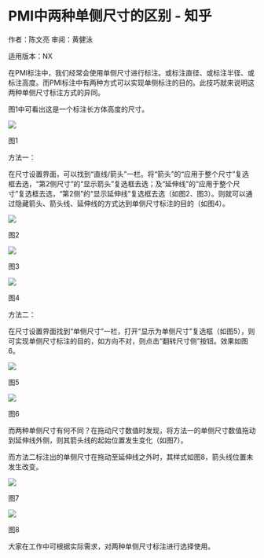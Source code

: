 # PMI中两种单侧尺寸的区别 - 知乎
作者：陈文亮 审阅：黄健泳

适用版本：NX

在PMI标注中，我们经常会使用单侧尺寸进行标注。或标注直径、或标注半径、或标注高度。而PMI标注中有两种方式可以实现单侧标注的目的。此技巧就来说明这两种单侧尺寸标注方式的异同。

图1中可看出这是一个标注长方体高度的尺寸。

![](https://pic4.zhimg.com/v2-26284c24b8d94eaa73192fc9899e52d3_b.jpg)

图1

方法一：

在尺寸设置界面，可以找到“直线/箭头”一栏。将“箭头”的“应用于整个尺寸”复选框去选，“第2侧尺寸”的“显示箭头”复选框去选；及“延伸线”的“应用于整个尺寸”复选框去选，“第2侧”的“显示延伸线”复选框去选（如图2、图3）。则就可以通过隐藏箭头、箭头线、延伸线的方式达到单侧尺寸标注的目的（如图4）。

![](https://pic2.zhimg.com/v2-23781fb7508c54aa9b52717728aab6cd_b.jpg)

图2

![](https://pic1.zhimg.com/v2-350d7a5e3e4d06c740b3b8be743ee544_b.jpg)

图3

![](https://pic4.zhimg.com/v2-32f52440c9afde405fb41118aaf88303_b.jpg)

图4

方法二：

在尺寸设置界面找到“单侧尺寸”一栏，打开“显示为单侧尺寸”复选框（如图5），则可实现单侧尺寸标注的目的，如方向不对，则点击“翻转尺寸侧”按钮。效果如图6。

![](https://pic3.zhimg.com/v2-6a13c9a287be5296e6dfac8ecf13cd1a_b.jpg)

图5

![](https://pic4.zhimg.com/v2-32f52440c9afde405fb41118aaf88303_b.jpg)

图6

而两种单侧尺寸有何不同？在拖动尺寸数值时发现，将方法一的单侧尺寸数值拖动到延伸线外侧，则其箭头线的起始位置发生变化（如图7）。

而方法二标注出的单侧尺寸在拖动至延伸线之外时，其样式如图8，箭头线位置未发生改变。

![](https://pic4.zhimg.com/v2-a7d49b12267f3b4ad3af69527d3a17fb_b.jpg)

图7

![](https://pic4.zhimg.com/v2-e30658589c9601504749dd8d8a923be3_b.jpg)

图8

大家在工作中可根据实际需求，对两种单侧尺寸标注进行选择使用。